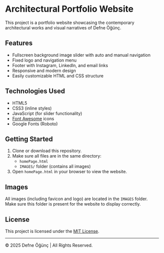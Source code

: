 # Architectural Portfolio Website

This project is a portfolio website showcasing the contemporary architectural works and visual narratives of Defne Öğünç.

## Features

- Fullscreen background image slider with auto and manual navigation
- Fixed logo and navigation menu
- Footer with Instagram, LinkedIn, and email links
- Responsive and modern design
- Easily customizable HTML and CSS structure

## Technologies Used

- HTML5
- CSS3 (inline styles)
- JavaScript (for slider functionality)
- [Font Awesome](https://fontawesome.com/) icons
- Google Fonts (Roboto)

## Getting Started

1. Clone or download this repository.
2. Make sure all files are in the same directory:
   - `homePage.html`
   - `IMAGES/` folder (contains all images)
3. Open `homePage.html` in your browser to view the website.

## Images

All images (including favicon and logo) are located in the `IMAGES` folder. Make sure this folder is present for the website to display correctly.

## License

This project is licensed under the [MIT License](LICENSE).

---

© 2025 Defne Öğünç | All Rights Reserved.
